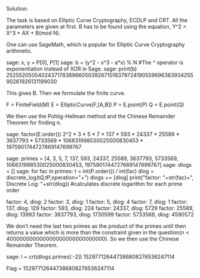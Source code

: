 Solution:

The task is based on Elliptic Curve Cryptography, ECDLP and CRT. All the parameters are given at first. B has to be found using the equation, Y^2 = X^3 + AX + B(mod N).

One can use SageMath, which is popular for Elliptic Curve Cryptography arithmetic.

sage: x, y = P[0], P[1]
sage: b = (y^2 - x^3 - a*x) % N  #The ^ operator is exponentiation instead of XOR in Sage.
sage: print(b)
25255205054024371783896605039267101837972419055969636393425590261926131199030

This gives B. Then we formulate the finite curve. 

F = FiniteField(M)
E = EllipticCurve(F,[A,B])
P = E.point(P)
Q = E.point(Q)

We then use the Pohlig-Hellman method and the Chinese Remainder Theorem for finding n.

sage: factor(E.order())
2^2 * 3 * 5 * 7 * 137 * 593 * 24337 * 25589 * 3637793 * 5733569 * 106831998530025000830453 * 1975901744727669147699767

sage: primes = [4, 3, 5, 7, 137, 593, 24337, 25589, 3637793, 5733569, 106831998530025000830453, 1975901744727669147699767]
sage: dlogs = []
sage: for fac in primes:
t = int(P.order()) / int(fac)
dlog = discrete_log(t*Q,t*P,operation="+")
dlogs += [dlog]
print("factor: "+str(fac)+", Discrete Log: "+str(dlog)) #calculates discrete logarithm for each prime order

factor: 4, dlog: 2
factor: 3, dlog: 1
factor: 5, dlog: 4
factor: 7, dlog: 1
factor: 137, dlog: 129
factor: 593, dlog: 224
factor: 24337, dlog: 5729
factor: 25589, dlog: 13993
factor: 3637793, dlog: 1730599
factor: 5733569, dlog: 4590572

We don’t need the last two primes as the product of the primes until then returns a value which is more than the constraint given in the question(n < 400000000000000000000000000000). So we then use the Chinese Remainder Theorem.

sage: l = crt(dlogs.primes[:-2])
152977126447386808276536247114

Flag = 152977126447386808276536247114
